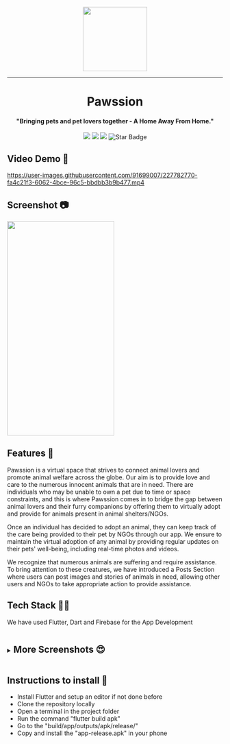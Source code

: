 <p align=center> 
<image src = "https://user-images.githubusercontent.com/91699007/227780764-8ca05b4e-cab3-459e-9f2a-e83cfab88fb2.jpg" width = 150 >
</p>

---
<h1 align="center">Pawssion</h1>
<h4 align="center">"Bringing pets and pet lovers together - A Home Away From Home."</h4>
<p align="center">
<img src=https://badges.frapsoft.com/os/v2/open-source.svg?v"/>
<img src="https://img.shields.io/github/stars/thathoichoigirl/Athena"/>
<img src="https://img.shields.io/github/forks/thathoichoigirl/Athena"/>
<img src="https://img.shields.io/static/v1?label=%F0%9F%8C%9F&message=If%20Useful&style=style=flat&color=BC4E99" alt="Star Badge"/>
</p>

## Video Demo 🎥
https://user-images.githubusercontent.com/91699007/227782770-fa4c21f3-6062-4bce-96c5-bbdbb3b9b477.mp4

## Screenshot 📷
<p align=left> 
<image src = "https://user-images.githubusercontent.com/91699007/227781132-3bfa4d45-0827-499d-8f14-7865bf34f33b.jpg" width=250 height=500 >
</p>


## Features 🐾
Pawssion is a virtual space that strives to connect animal lovers and promote animal welfare across the globe. Our aim is to provide love and care to the numerous innocent animals that are in need. There are individuals who may be unable to own a pet due to time or space constraints, and this is where Pawssion comes in to bridge the gap between animal lovers and their furry companions by offering them to virtually adopt and provide for animals present in animal shelters/NGOs.

Once an individual has decided to adopt an animal, they can keep track of the care being provided to their pet by NGOs through our app. We ensure to maintain the virtual adoption of any animal by providing regular updates on their pets' well-being, including real-time photos and videos.

We recognize that numerous animals are suffering and require assistance. To bring attention to these creatures, we have introduced a Posts Section where users can post images and stories of animals in need, allowing other users and NGOs to take appropriate action to provide assistance.

## Tech Stack 🧑‍💻
We have used Flutter, Dart and Firebase for the App Development

<details>
  <summary>
  <ruby><p></ruby>
  


## More Screenshots 😍

 </p>
  </summary>

 Home Page             |  Petting Page
:-------------------------:|:-------------------------:
![6](https://user-images.githubusercontent.com/91699007/227781811-df9fd815-a363-48f2-be11-360b394a94fc.jpg)  |  ![7](https://user-images.githubusercontent.com/91699007/227782453-4c2f3037-9d33-4898-820a-21beb245d802.jpg) 

Posts' Page             |  User's Profile Page
:-------------------------:|:-------------------------:
![5](https://user-images.githubusercontent.com/91699007/227781802-e1ecfbfe-35e6-406a-8df2-1a61afdee418.jpg)  |  ![1](https://user-images.githubusercontent.com/91699007/227781779-66368533-75c9-4e98-aded-d13092c8a18a.jpg)               

Photos Page             | Videos Page
:-------------------------:|:-------------------------:
![3](https://user-images.githubusercontent.com/91699007/227781795-a155c7bc-349e-41e3-81b9-8231215698d2.jpg)  |  ![2](https://user-images.githubusercontent.com/91699007/227781788-27a60799-14ab-436f-bf4a-eaf8a7ea04ec.jpg)
</details>



</details>

## Instructions to install 📂
* Install Flutter and setup an editor if not done before
* Clone the repository locally
* Open a terminal in the project folder
* Run the command "flutter build apk"
* Go to the "build/app/outputs/apk/release/"
* Copy and install the "app-release.apk" in your phone
                                        

                   

